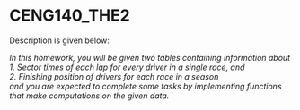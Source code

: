 # CENG140_THE2

Description is given below:

*In this homework, you will be given two tables containing information about*</br>
  *1. Sector times of each lap for every driver in a single race, and*</br>
  *2. Finishing position of drivers for each race in a season*</br>
*and you are expected to complete some tasks by implementing functions that make computations on
the given data.*
